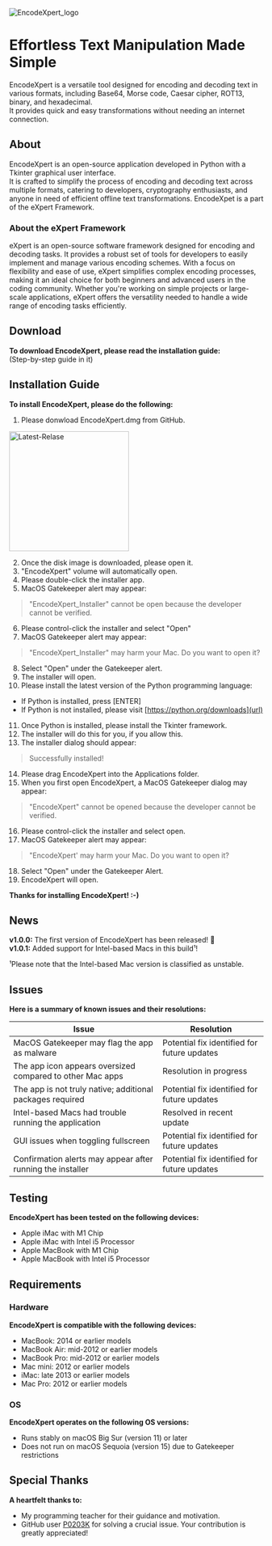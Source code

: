 ![EncodeXpert_logo](https://github.com/user-attachments/assets/afdef083-af43-4e95-93c8-2305831d0974)

# Effortless Text Manipulation Made Simple
EncodeXpert is a versatile tool designed for encoding and decoding text in various formats, including Base64, Morse code, Caesar cipher, ROT13, binary, and hexadecimal.  
It provides quick and easy transformations without needing an internet connection.

## About
EncodeXpert is an open-source application developed in Python with a Tkinter graphical user interface.  
It is crafted to simplify the process of encoding and decoding text across multiple formats, catering to developers, cryptography enthusiasts, and anyone in need of efficient offline text transformations.
EncodeXpet is a part of the eXpert Framework.

### About the eXpert Framework
eXpert is an open-source software framework designed for encoding and decoding tasks. It provides a robust set of tools for developers to easily implement and manage various encoding schemes. With a focus on flexibility and ease of use, eXpert simplifies complex encoding processes, making it an ideal choice for both beginners and advanced users in the coding community. Whether you're working on simple projects or large-scale applications, eXpert offers the versatility needed to handle a wide range of encoding tasks efficiently.

## Download
**To download EncodeXpert, please read the installation guide:**  
(Step-by-step guide in it)

## Installation Guide
**To install EncodeXpert, please do the following:**
1. Please donwload EncodeXpert.dmg from GitHub.

<img width="237" alt="Latest-Relase" src="https://github.com/user-attachments/assets/c175a3ad-b451-44a2-a40c-72bb595984b0">

2. Once the disk image is downloaded, please open it.
3. "EncodeXpert" volume will automatically open.
4. Please double-click the installer app.
5. MacOS Gatekeeper alert may appear:

>"EncodeXpert_Installer" cannot be open because the developer cannot be verified.

6. Please control-click the installer and select "Open"
7. MacOS Gatekeeper alert may appear:

>"EncodeXpert_Installer" may harm your Mac. Do you want to open it?

8. Select "Open" under the Gatekeeper alert.
9. The installer will open.
10. Please install the latest version of the Python programming language:

- If Python is installed, press [ENTER]
- If Python is not installed, please visit [https://python.org/downloads](url)

11. Once Python is installed, please install the Tkinter framework.
12. The installer will do this for you, if you allow this.
13. The installer dialog should appear:

>Successfully installed!

14. Please drag EncodeXpert into the Applications folder.
15. When you first open EncodeXpert, a MacOS Gatekeeper dialog may appear:

>"EncodeXpert" cannot be opened because the developer cannot be verified.

16. Please control-click the installer and select open.
17. MacOS Gatekeeper alert may appear:

>"EncodeXpert' may harm your Mac. Do you want to open it?

18. Select "Open" under the Gatekeeper Alert.
19. EncodeXpert will open.

**Thanks for installing EncodeXpert! :-)**

## News
**v1.0.0:** The first version of EncodeXpert has been released! 🎉  
**v1.0.1:** Added support for Intel-based Macs in this build¹!  

¹Please note that the Intel-based Mac version is classified as unstable.  

## Issues

**Here is a summary of known issues and their resolutions:**

| Issue                                                      |	Resolution                                  |
| ---------------------------------------------------------- | -------------------------------------------- |
| MacOS Gatekeeper may flag the app as malware               |	Potential fix identified for future updates |
| The app icon appears oversized compared to other Mac apps  |	Resolution in progress                      |
| The app is not truly native; additional packages required  |	Potential fix identified for future updates |
| Intel-based Macs had trouble running the application       |	Resolved in recent update                   |
| GUI issues when toggling fullscreen                        |	Potential fix identified for future updates |
| Confirmation alerts may appear after running the installer | Potential fix identified for future updates  |

## Testing
**EncodeXpert has been tested on the following devices:**

- Apple iMac with M1 Chip
- Apple iMac with Intel i5 Processor
- Apple MacBook with M1 Chip
- Apple MacBook with Intel i5 Processor

## Requirements
### Hardware
**EncodeXpert is compatible with the following devices:**  
- MacBook: 2014 or earlier models
- MacBook Air: mid-2012 or earlier models
- MacBook Pro: mid-2012 or earlier models
- Mac mini: 2012 or earlier models
- iMac: late 2013 or earlier models
- Mac Pro: 2012 or earlier models  

### OS
**EncodeXpert operates on the following OS versions:**
- Runs stably on macOS Big Sur (version 11) or later
- Does not run on macOS Sequoia (version 15) due to Gatekeeper restrictions

## Special Thanks
**A heartfelt thanks to:**  
- My programming teacher for their guidance and motivation.
- GitHub user [P0203K](https://github.com/P0203K) for solving a crucial issue. Your contribution is greatly appreciated!
